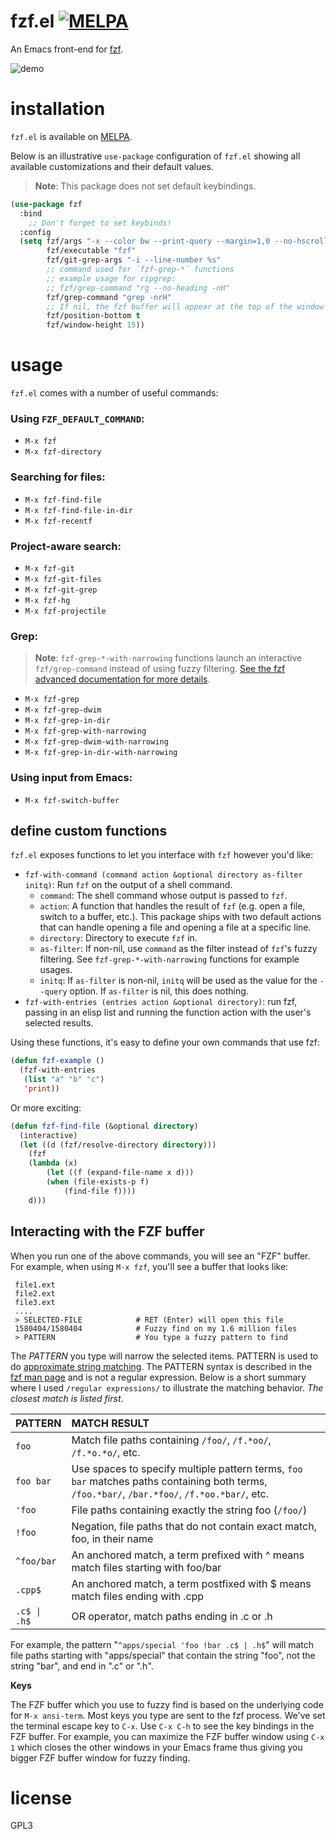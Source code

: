# fzf.el [![MELPA](https://melpa.org/packages/fzf-badge.svg)](https://melpa.org/#/fzf)

An Emacs front-end for [fzf][1].

![demo](https://cloud.githubusercontent.com/assets/306502/12380684/ca0a6648-bd46-11e5-9091-841b282874e4.gif)

# installation

`fzf.el` is available on [MELPA][2].

Below is an illustrative `use-package` configuration of `fzf.el` showing all
available customizations and their default values.

> **Note**: This package does not set default keybindings.

```lisp
(use-package fzf
  :bind
    ;; Don't forget to set keybinds!
  :config
  (setq fzf/args "-x --color bw --print-query --margin=1,0 --no-hscroll"
        fzf/executable "fzf"
        fzf/git-grep-args "-i --line-number %s"
        ;; command used for `fzf-grep-*` functions
        ;; example usage for ripgrep:
        ;; fzf/grep-command "rg --no-heading -nH"
        fzf/grep-command "grep -nrH"
        ;; If nil, the fzf buffer will appear at the top of the window
        fzf/position-bottom t
        fzf/window-height 15))
```

# usage

`fzf.el` comes with a number of useful commands:

### Using `FZF_DEFAULT_COMMAND`:
- `M-x fzf`
- `M-x fzf-directory`

### Searching for files:
- `M-x fzf-find-file`
- `M-x fzf-find-file-in-dir`
- `M-x fzf-recentf`

### Project-aware search:
- `M-x fzf-git`
- `M-x fzf-git-files`
- `M-x fzf-git-grep`
- `M-x fzf-hg`
- `M-x fzf-projectile`

### Grep:
> **Note**: `fzf-grep-*-with-narrowing` functions launch an interactive `fzf/grep-command` instead of using fuzzy filtering. [See the fzf advanced documentation for more details](https://github.com/junegunn/fzf/blob/master/ADVANCED.md).
- `M-x fzf-grep`
- `M-x fzf-grep-dwim`
- `M-x fzf-grep-in-dir`
- `M-x fzf-grep-with-narrowing`
- `M-x fzf-grep-dwim-with-narrowing`
- `M-x fzf-grep-in-dir-with-narrowing`

### Using input from Emacs:
- `M-x fzf-switch-buffer`

## define custom functions

`fzf.el` exposes functions to let you interface with `fzf` however you'd like:

- `fzf-with-command (command action &optional directory as-filter initq)`: Run `fzf` on the output of a shell command.
    - `command`: The shell command whose output is passed to `fzf`.
    - `action`: A function that handles the result of `fzf` (e.g. open a file, switch to a buffer, etc.). This package ships with two default actions that can handle opening a file and opening a file at a specific line.
    - `directory`: Directory to execute `fzf` in.
    - `as-filter`: If non-nil, use `command` as the filter instead of `fzf`'s fuzzy filtering. See `fzf-grep-*-with-narrowing` functions for example usages.
    - `initq`: If `as-filter` is non-nil, `initq` will be used as the value for the `--query` option. If `as-filter` is nil, this does nothing.
- `fzf-with-entries (entries action &optional directory)`: run fzf, passing in an elisp list and running the function action with the user's selected results.

Using these functions, it's easy to define your own commands that use fzf:

```lisp
(defun fzf-example ()
  (fzf-with-entries
   (list "a" "b" "c")
   'print))
```

Or more exciting:

```lisp
(defun fzf-find-file (&optional directory)
  (interactive)
  (let ((d (fzf/resolve-directory directory)))
    (fzf
    (lambda (x)
        (let ((f (expand-file-name x d)))
        (when (file-exists-p f)
            (find-file f))))
    d)))
```

## Interacting with the FZF buffer

When you run one of the above commands, you will see an "FZF" buffer. For example, when
using `M-x fzf`, you'll see a buffer that looks like:

```
 file1.ext
 file2.ext
 file3.ext
 ....
 > SELECTED-FILE            # RET (Enter) will open this file
 1580404/1580404            # Fuzzy find on my 1.6 million files
 > PATTERN                  # You type a fuzzy pattern to find
```
The *PATTERN* you type will narrow the selected items. PATTERN is used to do
[approximate string matching](https://en.wikipedia.org/wiki/Approximate_string_matching).
The PATTERN syntax is described in the [fzf man page](https://www.mankier.com/1/fzf) and is not a regular expression. Below is a
short summary where I used `/regular expressions/` to illustrate the matching behavior. *The closest
match is listed first*.


| PATTERN      | MATCH RESULT                                                                                                                                   |
|:-------------|:-----------------------------------------------------------------------------------------------------------------------------------------------|
| `foo`        | Match file paths containing `/foo/`, `/f.*oo/`, `/f.*o.*o/`, etc.                                                                              |
| `foo bar`    | Use spaces to specify multiple pattern terms, `foo bar` matches paths containing both terms, `/foo.*bar/`,  `/bar.*foo/`, `/f.*oo.*bar/`, etc. |
| `'foo`       | File paths containing exactly the string foo (`/foo/`)                                                                                         |
| `!foo`       | Negation, file paths that do not contain exact match, foo, in their name                                                                       |
| `^foo/bar`   | An anchored match, a term prefixed with ^ means match files starting with foo/bar                                                              |
| `.cpp$`      | An anchored match, a term postfixed with $ means match files ending with .cpp                                                                  |
| `.c$ \| .h$` | OR operator, match paths ending in .c or .h                                                                                                    |

For example, the pattern "`^apps/special 'foo !bar .c$ | .h$`" will match file paths starting with "apps/special"
that contain the string "foo", not the string "bar", and end in ".c" or ".h".

**Keys**

The FZF buffer which you use to fuzzy find is based on the underlying code for `M-x ansi-term`. Most
keys you type are sent to the fzf process. We've set the terminal escape key to `C-x`. Use `C-x C-h`
to see the key bindings in the FZF buffer. For example, you can maximize the FZF buffer window using
`C-x 1` which closes the other windows in your Emacs frame thus giving you bigger FZF buffer window
for fuzzy finding.

# license

GPL3

[1]: https://github.com/junegunn/fzf
[2]: https://melpa.org
